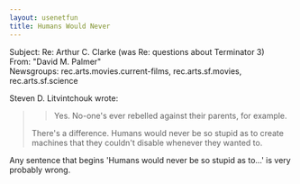 ```yaml
---   
layout: usenetfun   
title: Humans Would Never   
---   
```

   
   
Subject: Re: Arthur C. Clarke (was Re: questions about Terminator 3)   
From: &quot;David M. Palmer&quot;   
Newsgroups: rec.arts.movies.current-films, rec.arts.sf.movies, rec.arts.sf.science   
   
Steven D. Litvintchouk wrote:   
   
>> Yes. No-one's ever rebelled against their parents, for example.   
>   
> There's a difference.  Humans would never be so stupid as to create   
> machines that they couldn't disable whenever they wanted to.   
>   

Any sentence that begins 'Humans would never be so stupid as to...' is very probably wrong.   
   
   
   
